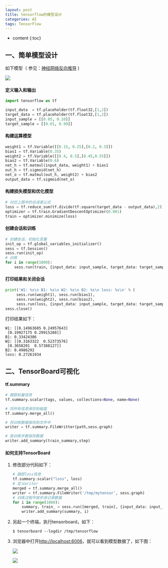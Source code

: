 ```yaml
---
layout: post
title: tensorflow的模型设计
categories: AI
tags: TensorFlow
---
```


* content
{:toc}

## 一、简单模型设计

如下模型（ 参见：[神经网络反向推导](http://harmonyhu.com/2018/05/23/neural-network/) )

![](https://github.com/HarmonyHu/harmonyhu.github.io/raw/master/_posts/images/neuron.jpg)

<!--more-->

#### 定义输入和输出

```python
import tensorflow as tf

input_data  = tf.placeholder(tf.float32,[1,2])
target_data = tf.placeholder(tf.float32,[1,2])
input_sample = [[0.05, 0.10]]
target_sample = [[0.01, 0.99]]
```

#### 构建运算模型

```python
weight1 = tf.Variable([[0.15, 0.25],[0.2, 0.3]])
bias1 = tf.Variable(0.35)
weight2 = tf.Variable([[0.4, 0.5],[0.45,0.55]])
bias2 = tf.Variable(0.6)
net_h = tf.matmul(input_data, weight1) + bias1
out_h = tf.sigmoid(net_h)
net_o = tf.matmul(out_h, weight2) + bias2
output_data = tf.sigmoid(net_o)
```

#### 构建损失模型和优化模型

```python
# 对应上图中的总误差公式
loss = tf.reduce_sum(tf.divide(tf.square(target_data - output_data),2))
optimizer = tf.train.GradientDescentOptimizer(0.001)
train = optimizer.minimize(loss)
```

#### 创建会话和训练

```python
# 创建会话，初始化变量
init_op = tf.global_variables_initializer()
sess = tf.Session()
sess.run(init_op)
# 训练
for i in range(1000):
    sess.run(train, {input_data: input_sample, target_data: target_sample})
```

#### 打印结果和关闭会话

```python
print('W1: %s\n B1: %s\n W2: %s\n B2: %s\n loss: %s\n' % (
     sess.run(weight1), sess.run(bias1),
     sess.run(weight2), sess.run(bias2),
     sess.run(loss, {input_data: input_sample, target_data: target_sample})))
sess.close()
```

打印结果如下：

```shell
W1: [[0.14963605 0.24957643]
 [0.19927175 0.29915288]]
B1: 0.33424386
W2: [[0.3163322  0.52373576]
 [0.3658201  0.57388127]]
B2: 0.4986292
loss: 0.27261934
```

## 二、TensorBoard可视化

#### tf.summary

```python
# 跟踪标量信息
tf.summary.scalar(tags, values, collections=None, name=None)

# 将所有信息保存到磁盘
tf.summary.merge_all()

# 将训练数据保存到文件中
writer = tf.summary.FileWritter(path,sess.graph)

# 按训练步数保存数据
writer.add_summary(train_summary,step)
```

#### 如何支持TensorBoard

1. 修改部分代码如下：

   ```python
   # 跟踪loss信息
   tf.summary.scalar("loss", loss) 
   # 定义writer
   merged = tf.summary.merge_all()
   writer = tf.summary.FileWriter('/tmp/mytensor', sess.graph)
   # 训练过程中按步进记录数据
   for i in range(1000):
       summary, train_ = sess.run([merged, train], {input_data: input_sample, target_data: target_sample})
       writer.add_summary(summary, i)
   ```

2. 另起一个终端，执行tensorboard，如下：

   ```shell
   $ tensorboard --logdir /tmp/tensorflow
   ```

3. 浏览器中打开<http://localhost:6006>，就可以看到模型数据了，如下图：

   ![](https://github.com/HarmonyHu/harmonyhu.github.io/raw/master/_posts/images/tensorboard.jpg)

   ![](https://github.com/HarmonyHu/harmonyhu.github.io/raw/master/_posts/images/tensorboard2.jpg)